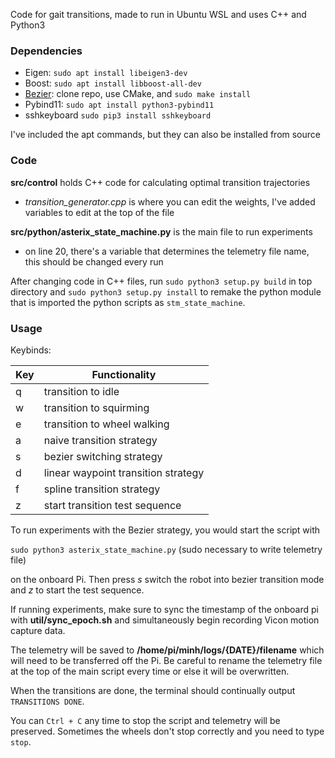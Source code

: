Code for gait transitions, made to run in Ubuntu WSL and uses C++ and Python3

### Dependencies
- Eigen: `sudo apt install libeigen3-dev`
- Boost: `sudo apt install libboost-all-dev`
- [Bezier](https://github.com/minhn02/Bezier): clone repo, use CMake, and `sudo make install`
- Pybind11: `sudo apt install python3-pybind11`
- sshkeyboard `sudo pip3 install sshkeyboard`

I've included the apt commands, but they can also be installed from source

### Code

**src/control** holds C++ code for calculating optimal transition trajectories
- *transition_generator.cpp* is where you can edit the weights, I've added variables to edit at the top of the file

**src/python/asterix_state_machine.py** is the main file to run experiments
- on line 20, there's a variable that determines the telemetry file name, this should be changed every run

After changing code in C++ files, run `sudo python3 setup.py build` in top directory and `sudo python3 setup.py install` to remake the python module that is imported the python scripts as `stm_state_machine`.

### Usage

Keybinds:

| Key         | Functionality|
|--------------|-------------|
| q | transition to idle |
| w | transition to squirming|
| e | transition to wheel walking|
| a | naive transition strategy |
| s | bezier switching strategy |
| d | linear waypoint transition strategy |
| f | spline transition strategy |
| z | start transition test sequence |

To run experiments with the Bezier strategy, you would start the script with

`sudo python3 asterix_state_machine.py` (sudo necessary to write telemetry file)

on the onboard Pi. Then press *s* switch the robot into bezier transition mode and *z* to start the test sequence.

If running experiments, make sure to sync the timestamp of the onboard pi with **util/sync_epoch.sh** and simultaneously begin recording Vicon motion capture data.

The telemetry will be saved to **/home/pi/minh/logs/{DATE}/filename** which will need to be transferred off the Pi. Be careful to rename the telemetry file at the top of the main script every time or else it will be overwritten.

When the transitions are done, the terminal should continually output `TRANSITIONS DONE`.

You can `Ctrl + C` any time to stop the script and telemetry will be preserved. Sometimes the wheels don't stop correctly and you need to type `stop`.